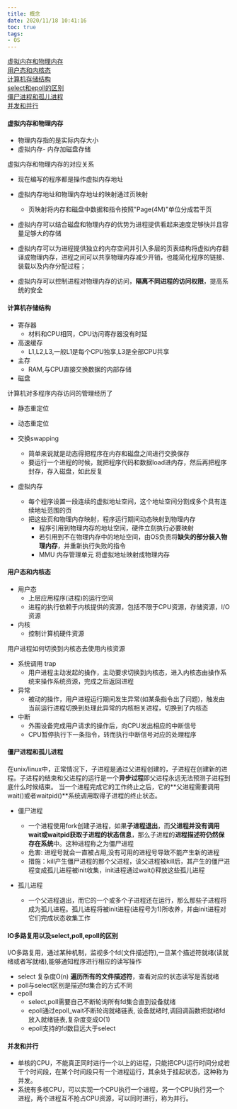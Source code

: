 ```yaml
---
title: 概念
date: 2020/11/18 10:41:16
toc: true
tags:
- OS
---
```


[虚拟内存和物理内存](#虚拟内存和物理内存)  
[用户态和内核态](#用户态和内核态)  
[计算机存储结构](#计算机存储结构)  
[select和epoll的区别](#select和epoll的区别)  
[僵尸进程和孤儿进程](#僵尸进程和孤儿进程)  
[并发和并行](#并发和并行)  
<!--more-->


#### 虚拟内存和物理内存
* 物理内存指的是实际内存大小
* 虚拟内存- 内存加磁盘存储

虚拟内存和物理内存的对应关系
* 现在编写的程序都是操作虚拟内存地址
* 虚拟内存地址和物理内存地址的映射通过页映射
  * 页映射将内存和磁盘中数据和指令按照"Page(4M)"单位分成若干页
 
* 虚拟内存可以结合磁盘和物理内存的优势为进程提供看起来速度足够快并且容量足够大的存储
* 虚拟内存可以为进程提供独立的内存空间并引入多层的页表结构将虚拟内存翻译成物理内存，进程之间可以共享物理内存减少开销，也能简化程序的链接、装载以及内存分配过程；
* 虚拟内存可以控制进程对物理内存的访问，**隔离不同进程的访问权限**，提高系统的安全


#### 计算机存储结构
* 寄存器
  * 材料和CPU相同，CPU访问寄存器没有时延
* 高速缓存
  * L1,L2,L3,一般L1是每个CPU独享,L3是全部CPU共享
* 主存
  * RAM,与CPU直接交换数据的内部存储
* 磁盘

计算机对多程序内存访问的管理经历了
* 静态重定位
* 动态重定位
* 交换swapping
  * 简单来说就是动态得把程序在内存和磁盘之间进行交换保存
  * 要运行一个进程的时候，就把程序代码和数据load进内存，然后再把程序封存，存入磁盘，如此反复

* 虚拟内存
  * 每个程序设置一段连续的虚拟地址空间，这个地址空间分割成多个具有连续地址范围的页
  * 把这些页和物理内存映射，程序运行期间动态映射到物理内存
    * 程序引用到物理内存的地址空间，硬件立刻执行必要映射
    * 若引用到不在物理内存中的地址空间，由OS负责将**缺失的部分装入物理内存**，并重新执行失败的指令
    * MMU 内存管理单元 将虚拟地址映射成物理内存

#### 用户态和内核态
* 用户态
  * 上层应用程序(进程)的运行空间
  * 进程的执行依赖于内核提供的资源，包括不限于CPU资源，存储资源，I/O资源
* 内核
  * 控制计算机硬件资源


用户进程如何切换到内核态去使用内核资源
* 系统调用 trap
  * 用户进程主动发起的操作，主动要求切换到内核态，进入内核态由操作系统来操作系统资源，完成之后返回进程
* 异常
  * 被动的操作，用户进程运行期间发生异常(如某条指令出了问题)，触发由当前运行进程切换到处理此异常的内核相关进程，切换到了内核态
* 中断
  * 外围设备完成用户请求的操作后，向CPU发出相应的中断信号
  * CPU暂停执行下一条指令，转而执行中断信号对应的处理程序


#### 僵尸进程和孤儿进程
在unix/linux中，正常情况下，子进程是通过父进程创建的，子进程在创建新的进程。子进程的结束和父进程的运行是一个**异步过程**即父进程永远无法预测子进程到底什么时候结束。 当一个进程完成它的工作终止之后，它的**父进程需要调用wait()或者waitpid()**系统调用取得子进程的终止状态。
* 僵尸进程
  * 一个进程使用fork创建子进程，如果**子进程退出**，而**父进程并没有调用wait或waitpid获取子进程的状态信息**，那么子进程的**进程描述符仍然保存在系统**中。这种进程称之为僵尸进程
  * 危害: 进程号就会一直被占用,没有可用的进程号导致不能产生新的进程
  * 措施：kill产生僵尸进程的那个父进程，该父进程被kill后，其产生的僵尸进程变成孤儿进程被init收集，init进程通过wait()释放这些孤儿进程

* 孤儿进程
  * 一个父进程退出，而它的一个或多个子进程还在运行，那么那些子进程将成为孤儿进程。孤儿进程将被init进程(进程号为1)所收养，并由init进程对它们完成状态收集工作


#### IO多路复用以及select,poll,epoll的区别
I/O多路复用，通过某种机制，监视多个fd(文件描述符),一旦某个描述符就绪(读就绪或者写就绪),能够通知程序进行相应的读写操作
* select 复杂度O(n) **遍历所有的文件描述符**，查看对应的状态读写是否就绪
* poll与select区别是描述fd集合的方式不同
* epoll
  * select,poll需要自己不断轮询所有fd集合直到设备就绪
  * epoll通过epoll_wait不断轮询就绪链表, 设备就绪时,调回调函数把就绪fd放入就绪链表,复杂度变成O(1)
  * epoll支持的fd数目远大于select

#### 并发和并行
* 单核的CPU，不能真正同时进行一个以上的进程，只能把CPU运行时间分成若干个时间段，在某个时间段只有一个进程运行，其余处于挂起状态，这种称为并发。
* 系统有多核CPU，可以实现一个CPU执行一个进程，另一个CPU执行另一个进程，两个进程互不抢占CPU资源，可以同时进行，称为并行。